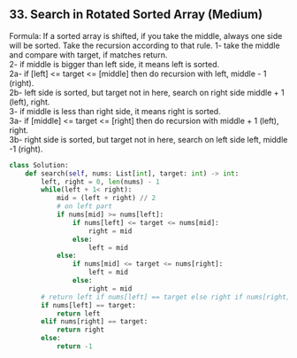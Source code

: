 ## 33. Search in Rotated Sorted Array (Medium)

Formula: If a sorted array is shifted, if you take the middle, always one side will be sorted. Take the recursion according to that rule.
1- take the middle and compare with target, if matches return.   
2- if middle is bigger than left side, it means left is sorted.  
2a- if [left] <= target <= [middle] then do recursion with left, middle - 1 (right).  
2b- left side is sorted, but target not in here, search on right side middle + 1 (left), right.  
3- if middle is less than right side, it means right is sorted.  
3a- if [middle] <= target <= [right] then do recursion with middle + 1 (left), right.  
3b- right side is sorted, but target not in here, search on left side left, middle -1 (right).  

```python
class Solution:
    def search(self, nums: List[int], target: int) -> int:
        left, right = 0, len(nums) - 1
        while(left + 1< right):
            mid = (left + right) // 2
            # on left part
            if nums[mid] >= nums[left]:
                if nums[left] <= target <= nums[mid]:
                    right = mid
                else:
                    left = mid
            else:
                if nums[mid] <= target <= nums[right]:
                    left = mid
                else:
                    right = mid
        # return left if nums[left] == target else right if nums[right] == target else -1
        if nums[left] == target:
            return left
        elif nums[right] == target:
            return right
        else:
            return -1
```
